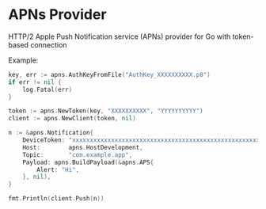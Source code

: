 # APNs Provider

HTTP/2 Apple Push Notification service (APNs) provider for Go with token-based connection

Example:

```Go
key, err := apns.AuthKeyFromFile("AuthKey_XXXXXXXXXX.p8")
if err != nil {
	log.Fatal(err)
}

token := apns.NewToken(key, "XXXXXXXXXX", "YYYYYYYYYY")
client := apns.NewClient(token, nil)

n := &apns.Notification{
	DeviceToken: "xxxxxxxxxxxxxxxxxxxxxxxxxxxxxxxxxxxxxxxxxxxxxxxxxxxxxxxxxxxxxxxx",
	Host:        apns.HostDevelopment,
	Topic:       "com.example.app",
	Payload: apns.BuildPayload(&apns.APS{
		Alert: "Hi",
	}, nil),
}

fmt.Println(client.Push(n))
```
